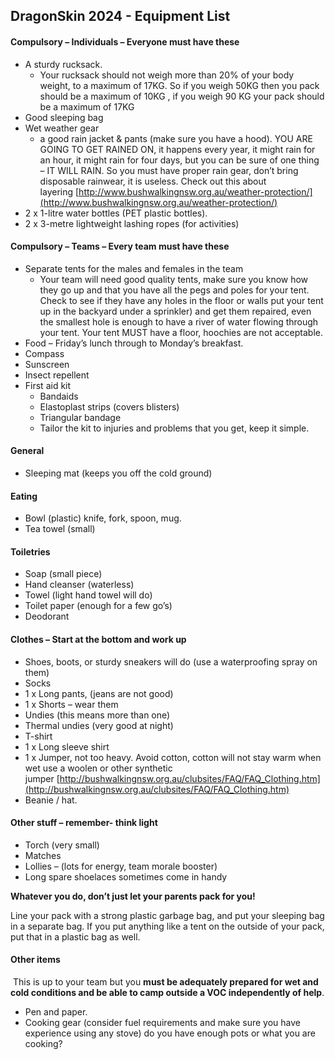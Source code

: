 ## DragonSkin 2024 - Equipment List

#### **Compulsory – Individuals – Everyone must have these**

- A sturdy rucksack.
	- Your rucksack should not weigh more than 20% of your body weight, to a maximum of 17KG. So if you weigh 50KG then you pack should be a maximum of 10KG , if you weigh 90 KG your pack should be a maximum of 17KG
- Good sleeping bag
- Wet weather gear 
	- a good rain jacket & pants (make sure you have a hood). YOU ARE GOING TO GET RAINED ON, it happens every year, it might rain for an hour, it might rain for four days, but you can be sure of one thing – IT WILL RAIN. So you must have proper rain gear, don’t bring disposable rainwear, it is useless. Check out this about layering [http://www.bushwalkingnsw.org.au/weather-protection/](http://www.bushwalkingnsw.org.au/weather-protection/)
- 2 x 1-litre water bottles (PET plastic bottles).
- 2 x 3-metre lightweight lashing ropes (for activities)

#### **Compulsory – Teams – Every team must have these**

- Separate tents for the males and females in the team 
	- Your team will need good quality tents, make sure you know how they go up and that you have all the pegs and poles for your tent. Check to see if they have any holes in the floor or walls put your tent up in the backyard under a sprinkler) and get them repaired, even the smallest hole is enough to have a river of water flowing through your tent. Your tent MUST have a floor, hoochies are not acceptable.
- Food – Friday’s lunch through to Monday’s breakfast.
- Compass 
- Sunscreen
- Insect repellent
- First aid kit 
	- Bandaids
	- Elastoplast strips (covers blisters)
	- Triangular bandage
	- Tailor the kit to injuries and problems that you get, keep it simple.

#### General

- Sleeping mat (keeps you off the cold ground)

#### Eating

- Bowl (plastic) knife, fork, spoon, mug.
- Tea towel (small)

#### Toiletries

- Soap (small piece)
- Hand cleanser (waterless)
- Towel (light hand towel will do)
- Toilet paper (enough for a few go’s)
- Deodorant

#### Clothes – Start at the bottom and work up

- Shoes, boots, or sturdy sneakers will do (use a waterproofing spray on them)
- Socks
- 1 x Long pants, (jeans are not good)
- 1 x Shorts – wear them
- Undies (this means more than one)
- Thermal undies (very good at night)
- T-shirt
- 1 x Long sleeve shirt
- 1 x Jumper, not too heavy. Avoid cotton, cotton will not stay warm when wet use a woolen or other synthetic jumper [http://bushwalkingnsw.org.au/clubsites/FAQ/FAQ_Clothing.htm](http://bushwalkingnsw.org.au/clubsites/FAQ/FAQ_Clothing.htm)
- Beanie / hat.

#### Other stuff – remember- think light

- Torch (very small)
- Matches
- Lollies – (lots for energy, team morale booster)
- Long spare shoelaces sometimes come in handy

**Whatever you do, don’t just let your parents pack for you!** 

Line your pack with a strong plastic garbage bag, and put your sleeping bag in a separate bag. If you put anything like a tent on the outside of your pack, put that in a plastic bag as well.

#### Other items

 This is up to your team but you **must be adequately prepared for wet and cold conditions and be able to camp outside a VOC independently of help**.

- Pen and paper.
- Cooking gear (consider fuel requirements and make sure you have experience using any stove) do you have enough pots or what you are cooking?
